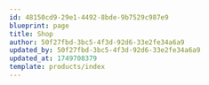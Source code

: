 ```yaml
---
id: 48150cd9-29e1-4492-8bde-9b7529c987e9
blueprint: page
title: Shop
author: 50f27fbd-3bc5-4f3d-92d6-33e2fe34a6a9
updated_by: 50f27fbd-3bc5-4f3d-92d6-33e2fe34a6a9
updated_at: 1749708379
template: products/index
---
```


